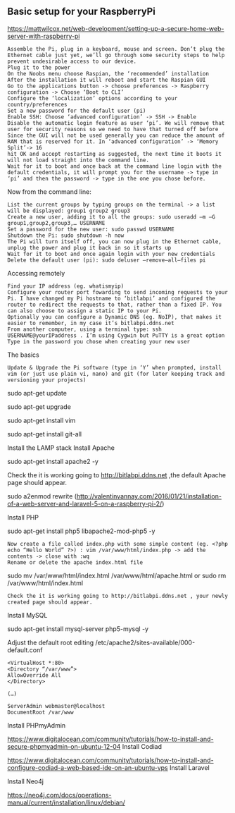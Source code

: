 ## Basic setup for your RaspberryPi

https://mattwilcox.net/web-development/setting-up-a-secure-home-web-server-with-raspberry-pi

    Assemble the Pi, plug in a keyboard, mouse and screen. Don’t plug the Ethernet cable just yet, we’ll go through some security steps to help prevent undesirable access to our device.
    Plug it to the power
    On the Noobs menu choose Raspian, the ‘recommended’ installation
    After the installation it will reboot and start the Raspian GUI
    Go to the applications button -> choose preferences -> Raspberry configuration -> Choose ‘Boot to CLI’
    Configure the ‘localization’ options according to your country/preferences
    Set a new password for the default user (pi)
    Enable SSH: Choose ‘advanced configuration’ -> SSH -> Enable
    Disable the automatic login feature as user ‘pi’. We will remove that user for security reasons so we need to have that turned off before
    Since the GUI will not be used generally you can reduce the amount of RAM that is reserved for it. In ‘advanced configuration’ -> ‘Memory Split’-> 16
    hit OK and accept restarting as suggested, the next time it boots it will not load straight into the command line.
    Wait for it to boot and once back at the command line login with the default credentials, it will prompt you for the username -> type in ‘pi’ and then the password -> type in the one you chose before.

Now from the command line:

    List the current groups by typing groups on the terminal -> a list will be displayed: group1 group2 group3
    Create a new user, adding it to all the groups: sudo useradd –m –G group1,group2,group3,… USERNAME
    Set a password for the new user: sudo passwd USERNAME
    Shutdown the Pi: sudo shutdown -h now
    The Pi will turn itself off, you can now plug in the Ethernet cable, unplug the power and plug it back in so it starts up
    Wait for it to boot and once again login with your new credentials
    Delete the default user (pi): sudo deluser —remove–all–files pi

Accessing remotely

    Find your IP address (eg. whatismyip)
    Configure your router port fowarding to send incoming requests to your Pi. I have changed my Pi hostname to ‘bitlabpi’ and configured the router to redirect the requests to that, rather than a fixed IP. You can also choose to assign a static IP to your Pi.
    Optionally you can configure a Dynamic DNS (eg. NoIP), that makes it easier to remember, in my case it’s bitlabpi.ddns.net
    From another computer, using a terminal type: ssh USERNAME@yourIPaddress . I’m using Cygwin but PuTTY is a great option
    Type in the password you chose when creating your new user

The basics

    Update & Upgrade the Pi software (type in ‘Y’ when prompted, install vim (or just use plain vi, nano) and git (for later keeping track and versioning your projects)

sudo apt-get update

sudo apt-get upgrade

sudo apt-get install vim

sudo apt-get install git-all

Install the LAMP stack
Install Apache

sudo apt-get install apache2 -y

Check the it is working going to http://bitlabpi.ddns.net ,the default Apache page should appear.

sudo a2enmod rewrite (http://valentinvannay.com/2016/01/21/installation-of-a-web-server-and-laravel-5-on-a-raspberry-pi-2/)

 
Install PHP

sudo apt-get install php5 libapache2-mod-php5 -y

    Now create a file called index.php with some simple content (eg. <?php echo “Hello World” ?>) : vim /var/www/html/index.php -> add the contents -> close with :wq
    Rename or delete the apache index.html file

sudo mv /var/www/html/index.html /var/www/html/apache.html 
or 
sudo rm /var/www/html/index.html

    Check the it is working going to http://bitlabpi.ddns.net , your newly created page should appear.

Install MySQL

sudo apt-get install mysql-server php5-mysql -y

Adjust the default root editing /etc/apache2/sites-available/000-default.conf

    <VirtualHost *:80>
    <Directory “/var/www”>
    AllowOverride All
    </Directory>

    (…)

    ServerAdmin webmaster@localhost
    DocumentRoot /var/www

     

Install PHPmyAdmin

https://www.digitalocean.com/community/tutorials/how-to-install-and-secure-phpmyadmin-on-ubuntu-12-04
Install Codiad

https://www.digitalocean.com/community/tutorials/how-to-install-and-configure-codiad-a-web-based-ide-on-an-ubuntu-vps
Install Laravel

Install Neo4j

https://neo4j.com/docs/operations-manual/current/installation/linux/debian/

